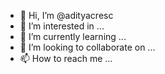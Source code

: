- 👋 Hi, I’m @adityacresc
- 👀 I’m interested in ...
- 🌱 I’m currently learning ...
- 💞️ I’m looking to collaborate on ...
- 📫 How to reach me ...

<!---
adityacresc/adityacresc is a ✨ special ✨ repository because its `README.md` (this file) appears on your GitHub profile.
You can click the Preview link to take a look at your changes.
--->
